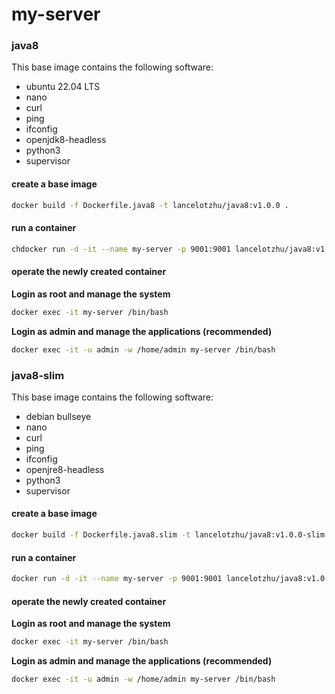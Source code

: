 # my-server

### java8

This base image contains the following software:
- ubuntu 22.04 LTS
- nano
- curl
- ping
- ifconfig
- openjdk8-headless
- python3
- supervisor

#### create a base image
```sh
docker build -f Dockerfile.java8 -t lancelotzhu/java8:v1.0.0 .
```

#### run a container
```sh
chdocker run -d -it --name my-server -p 9001:9001 lancelotzhu/java8:v1.0.0
```

#### operate the newly created container
**Login as root and manage the system**
```sh
docker exec -it my-server /bin/bash
```
**Login as admin and manage the applications (recommended)**
```sh
docker exec -it -u admin -w /home/admin my-server /bin/bash
```

### java8-slim

This base image contains the following software:
- debian bullseye
- nano
- curl
- ping
- ifconfig
- openjre8-headless
- python3
- supervisor

#### create a base image
```sh
docker build -f Dockerfile.java8.slim -t lancelotzhu/java8:v1.0.0-slim .
```

#### run a container
```sh
docker run -d -it --name my-server -p 9001:9001 lancelotzhu/java8:v1.0.0-slim
```

#### operate the newly created container
**Login as root and manage the system**
```sh
docker exec -it my-server /bin/bash
```
**Login as admin and manage the applications (recommended)**
```sh
docker exec -it -u admin -w /home/admin my-server /bin/bash
```